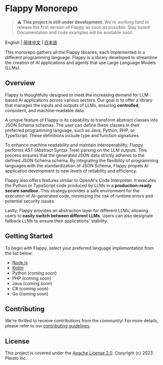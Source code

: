# Flappy Monorepo

> :warning: **This project is still under development.** We're working hard to release the first version of Flappy as soon as possible. Stay tuned! Documentation and code examples will be available soon.

English | [简体中文](./README.zh-Hans.md) | [日本語](./README.ja.md)

This monorepo gathers all the Flappy libraries, each implemented in a different programming language. Flappy is a library developed to streamline the creation of AI applications and agents that use Large Language Models (LLMs).

## Overview

Flappy is thoughtfully designed to meet the increasing demand for LLM-based AI applications across various sectors. Our goal is to offer a library that manages the inputs and outputs of LLMs, ensuring **controlled**, consistent, and machine-readable data.

A unique feature of Flappy is its capability to transform abstract classes into JSON Schema schemas. The user can define these classes in their preferred programming language, such as Java, Python, PHP, or TypeScript. These definitions include type and function signatures.

To enhance machine readability and maintain interoperability, Flappy performs AST (Abstract Syntax Tree) parsing on the LLM outputs. This process ensures that the generated JSON data strictly adheres to the defined JSON Schema schema. By integrating the flexibility of programming languages with the standardization of JSON Schema, Flappy propels AI application development to new levels of reliability and efficiency.

Flappy also offers features similar to OpenAI's Code Interpreter. It executes the Python or TypeScript code produced by LLMs in a **production-ready secure sandbox**. This strategy provides a safe environment for the execution of AI-generated code, minimizing the risk of runtime errors and potential security issues.

Lastly, Flappy provides an abstraction layer for different LLMs, allowing users to **easily switch between different LLMs**. Users can also designate fallback LLMs to ensure their applications' stability.

## Getting Started

To begin with Flappy, select your preferred language implementation from the list below:

- [Node.js](./packages/nodejs/README.md)
- [Kotlin](./packages/kotlin/README.md)
- Python (coming soon)
- PHP (coming soon)
- Java (coming soon)
- C# (coming soon)
- Go (coming soon)

## Contributing

We're thrilled to receive contributions from the community! For more details, please refer to our [contributing guidelines](./CONTRIBUTING.md).

## License

This project is covered under the [Apache License 2.0](./LICENSE). Copyright (c) 2023 Pleisto Inc.
